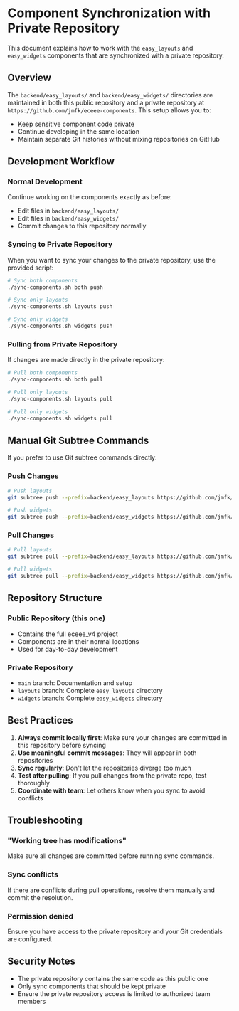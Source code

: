 # Component Synchronization with Private Repository

This document explains how to work with the `easy_layouts` and `easy_widgets` components that are synchronized with a private repository.

## Overview

The `backend/easy_layouts/` and `backend/easy_widgets/` directories are maintained in both this public repository and a private repository at `https://github.com/jmfk/eceee-components`. This setup allows you to:

- Keep sensitive component code private
- Continue developing in the same location
- Maintain separate Git histories without mixing repositories on GitHub

## Development Workflow

### Normal Development
Continue working on the components exactly as before:
- Edit files in `backend/easy_layouts/`
- Edit files in `backend/easy_widgets/`
- Commit changes to this repository normally

### Syncing to Private Repository

When you want to sync your changes to the private repository, use the provided script:

```bash
# Sync both components
./sync-components.sh both push

# Sync only layouts
./sync-components.sh layouts push

# Sync only widgets  
./sync-components.sh widgets push
```

### Pulling from Private Repository

If changes are made directly in the private repository:

```bash
# Pull both components
./sync-components.sh both pull

# Pull only layouts
./sync-components.sh layouts pull

# Pull only widgets
./sync-components.sh widgets pull
```

## Manual Git Subtree Commands

If you prefer to use Git subtree commands directly:

### Push Changes
```bash
# Push layouts
git subtree push --prefix=backend/easy_layouts https://github.com/jmfk/eceee-components.git layouts

# Push widgets
git subtree push --prefix=backend/easy_widgets https://github.com/jmfk/eceee-components.git widgets
```

### Pull Changes
```bash
# Pull layouts
git subtree pull --prefix=backend/easy_layouts https://github.com/jmfk/eceee-components.git layouts --squash

# Pull widgets
git subtree pull --prefix=backend/easy_widgets https://github.com/jmfk/eceee-components.git widgets --squash
```

## Repository Structure

### Public Repository (this one)
- Contains the full eceee_v4 project
- Components are in their normal locations
- Used for day-to-day development

### Private Repository
- `main` branch: Documentation and setup
- `layouts` branch: Complete `easy_layouts` directory
- `widgets` branch: Complete `easy_widgets` directory

## Best Practices

1. **Always commit locally first**: Make sure your changes are committed in this repository before syncing
2. **Use meaningful commit messages**: They will appear in both repositories
3. **Sync regularly**: Don't let the repositories diverge too much
4. **Test after pulling**: If you pull changes from the private repo, test thoroughly
5. **Coordinate with team**: Let others know when you sync to avoid conflicts

## Troubleshooting

### "Working tree has modifications"
Make sure all changes are committed before running sync commands.

### Sync conflicts
If there are conflicts during pull operations, resolve them manually and commit the resolution.

### Permission denied
Ensure you have access to the private repository and your Git credentials are configured.

## Security Notes

- The private repository contains the same code as this public one
- Only sync components that should be kept private
- Ensure the private repository access is limited to authorized team members
